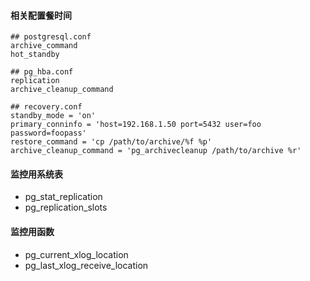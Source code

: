 #### 相关配置餐时间
```
## postgresql.conf
archive_command
hot_standby

## pg_hba.conf
replication
archive_cleanup_command

## recovery.conf
standby_mode = 'on'
primary_conninfo = 'host=192.168.1.50 port=5432 user=foo password=foopass'
restore_command = 'cp /path/to/archive/%f %p'
archive_cleanup_command = 'pg_archivecleanup /path/to/archive %r'

```

#### 监控用系统表
+ pg_stat_replication
+ pg_replication_slots

#### 监控用函数
+ pg_current_xlog_location
+ pg_last_xlog_receive_location

